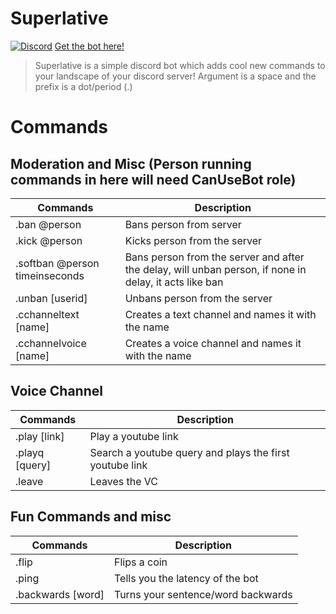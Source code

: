 # Superlative
[![Discord](https://discordapp.com/api/guilds/584404484772331521/widget.png)](https://discord.gg/Rnj6pDa)
[Get the bot here!](https://discordapp.com/oauth2/authorize?client_id=627602045322395690&scope=bot&permissions=8)
> Superlative is a simple discord bot which adds cool new commands to your landscape of your discord server!
> Argument is a space and the prefix is a dot/period (.)


# Commands
## Moderation and Misc (Person running commands in here will need CanUseBot role)
Commands | Description
------------ | -------------
 .ban @person| Bans person from server
 .kick @person| Kicks person from the server
 .softban @person timeinseconds| Bans person from the server and after the delay, will unban person, if none in delay, it acts like ban
 .unban [userid]| Unbans person from the server
 .cchanneltext [name]| Creates a text channel and names it with the name
 .cchannelvoice [name]| Creates a voice channel and names it with the name
 
 ## Voice Channel
 Commands | Description
------------ | -------------
.play [link] | Play a youtube link
.playq [query]| Search a youtube query and plays the first youtube link
.leave | Leaves the VC

## Fun Commands and misc  
Commands | Description
------------ | -------------
.flip | Flips a coin 
.ping| Tells you the latency of the bot
.backwards [word]| Turns your sentence/word backwards


 
